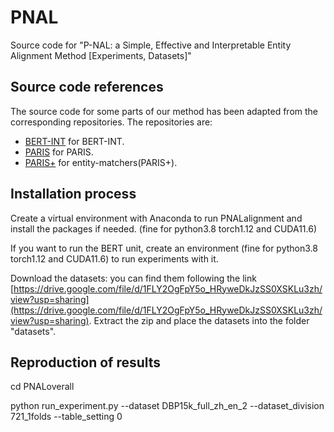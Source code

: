 # PNAL
Source code for "P-NAL: a Simple, Effective and Interpretable Entity Alignment Method [Experiments, Datasets]"

## Source code references
The source code for some parts of our method has been adapted from the corresponding repositories. 
The repositories are:
- [BERT-INT](https://github.com/kosugi11037/bert-int) for BERT-INT.
- [PARIS](https://github.com/dig-team/PARIS) for PARIS.
- [PARIS+](https://github.com/epfl-dlab/entity-matchers) for entity-matchers(PARIS+).

## Installation process

Create a virtual environment with Anaconda to run PNALalignment and install the packages if needed. (fine for python3.8 torch1.12 and CUDA11.6)

If you want to run the BERT unit, create an environment (fine for python3.8 torch1.12 and CUDA11.6) to run experiments with it.

Download the datasets: you can find them following the link [https://drive.google.com/file/d/1FLY2OgFpY5o_HRyweDkJzSS0XSKLu3zh/view?usp=sharing](https://drive.google.com/file/d/1FLY2OgFpY5o_HRyweDkJzSS0XSKLu3zh/view?usp=sharing). 
  Extract the zip and place the datasets into the folder "datasets".

## Reproduction of results

cd PNALoverall

python run_experiment.py --dataset DBP15k_full_zh_en_2 --dataset_division 721_1folds --table_setting 0

